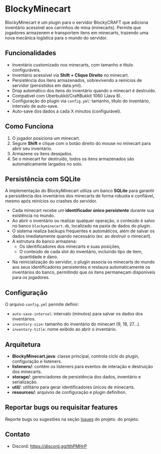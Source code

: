 # BlockyMinecart

BlockyMinecart é um plugin para o servidor BlockyCRAFT que adiciona inventário acessível aos carrinhos de mina (minecarts). Permite que jogadores armazenem e transportem itens em minecarts, trazendo uma nova mecânica logística para o mundo do servidor.

## Funcionalidades

- Inventário customizado nos minecarts, com tamanho e título configuráveis.
- Inventário acessível via **Shift + Clique Direito** no minecart.
- Persistência dos itens armazenados, sobrevivendo a reinícios de servidor (persistidos em data.yml).
- Drop automático dos itens do inventário quando o minecart é destruído.
- Compatível com Uberbukkit/CraftBukkit 1060 (Java 8).
- Configuração do plugin via `config.yml`: tamanho, título do inventário, intervalo de auto-save.
- Auto-save dos dados a cada X minutos (configurável).

## Como Funciona

1. O jogador posiciona um minecart.
2. Segure **Shift** e clique com o botão direito do mouse no minecart para abrir seu inventário.
3. Armazene os itens desejados.
4. Se o minecart for destruído, todos os itens armazenados são automaticamente largados no solo.

## Persistência com SQLite

A implementação do BlockyMinecart utiliza um banco **SQLite** para garantir a persistência dos inventários dos minecarts de forma robusta e confiável, mesmo após reinícios ou crashes do servidor.

- Cada minecart recebe um **identificador único persistente** durante sua existência no mundo.
- Ao abrir o inventário ou realizar qualquer operação, o conteúdo é salvo no banco `blockyminecart.db`, localizado na pasta de dados do plugin.
- O sistema realiza backups frequentes e automáticos, além de salvar os dados imediatamente quando necessário (ex: ao destruir o minecart).
- A estrutura do banco armazena:
  - Os identificadores dos minecarts e suas posições,
  - O conteúdo de cada slot do inventário, incluindo tipo de item, quantidade e dano.
- Na reinicialização do servidor, o plugin associa os minecarts do mundo aos seus identificadores persistentes e restaura automaticamente os inventários do banco, permitindo que os itens permaneçam disponíveis para os jogadores.


## Configuração

O arquivo `config.yml` permite definir:
- `auto-save-interval`: intervalo (minutos) para salvar os dados dos inventários.
- `inventory-size`: tamanho do inventário do minecart (9, 18, 27...).
- `inventory-title`: nome exibido ao abrir o inventário.

## Arquitetura

- **BlockyMinecart.java**: classe principal, controla ciclo do plugin, configuração e listeners.
- **listeners/**: contém os listeners para eventos de interação e destruição dos minecarts.
- **storage/**: gerenciadores de persistência dos dados, inventário e serialização.
- **util/**: utilitário para gerar identificadores únicos de minecarts.
- **resources/**: arquivos de configuração e plugin definition.

## Reportar bugs ou requisitar features

Reporte bugs ou sugestões na seção [Issues](https://github.com/andradecore/BlockyMinecart/issues) do projeto. do projeto.

## Contato

- Discord: https://discord.gg/tthPMHrP
